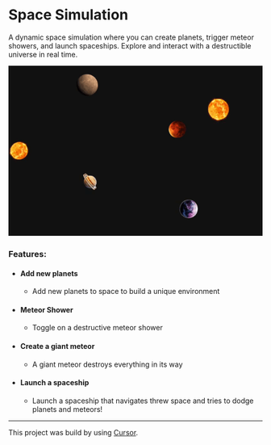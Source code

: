 # Space Simulation
A dynamic space simulation where you can create planets, trigger meteor showers, and launch spaceships. 
Explore and interact with a destructible universe in real time.

<p align="center">
  <img src="snapshot.gif" alt="snapshot" width="600">
</p>

### Features:
- #### Add new planets
    - Add new planets to space to build a unique environment
- #### Meteor Shower
    - Toggle on a destructive meteor shower
- #### Create a giant meteor 
    - A giant meteor destroys everything in its way
- #### Launch a spaceship
    - Launch a spaceship that navigates threw space and tries to dodge planets and meteors!

---

This project was build by using [Cursor](https://www.cursor.com/).

